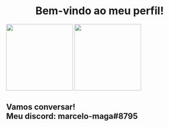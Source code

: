 # <center> Bem-vindo ao meu perfil!<center>
<div>
  <img  height="180em" src="https://github-readme-stats.vercel.app/api?username=Marcelo-maga&show_icons=true&theme=tokyonight&include_all_commits=true&count_private=true" />
  <img  height="180em" src="https://github-readme-stats.vercel.app/api/top-langs/?username=Marcelo-maga&layout=compact&theme=tokyonight" />
<div>
<div>
  <h2>
      Vamos conversar!</br>
      Meu discord: marcelo-maga#8795
  <h2>
<div>
